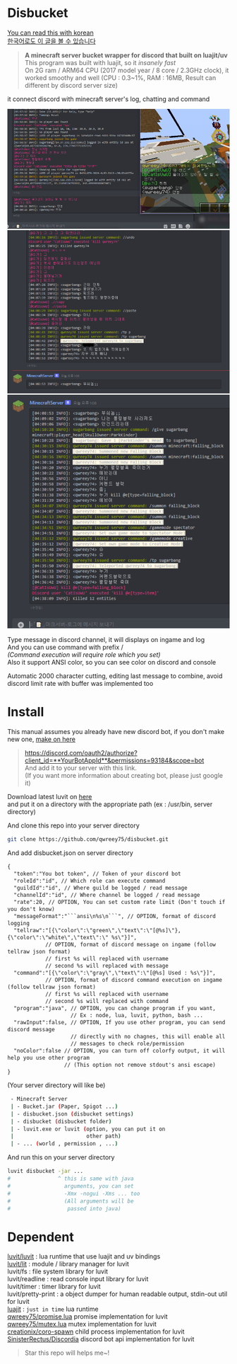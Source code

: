 
# Disbucket

[You can read this with korean  
한국어로도 이 글을 볼 수 있습니다](./README.kr.md)

> **A minecraft server bucket wrapper for discord that built on luajit/uv**  
This program was built with luajit, so it *insanely fast*  
On 2G ram / ARM64 CPU (2017 model year / 8 core / 2.3GHz clock), it worked smoothy and well
(CPU : 0.3~1%, RAM : 16MB, Result can different by discord server size)  

it connect discord with minecraft server's log, chatting and command  

![preivew1](./image/preview1.png)  
![preview2](./image/preview2.png)  
![preview3](./image/preview3.png)  

Type message in discord channel, it will displays on ingame and log  
And you can use command with prefix /  
*(Command execution will require role which you set)*  
Also it support ANSI color, so you can see color on discord and console  

Automatic 2000 character cutting, editing last message to combine, avoid discord limit rate with buffer was implemented too

# Install  

This manual assumes you already have new discord bot, if you don't make new one, [make on here](https://discord.com/developers/applications)  
> https://discord.com/oauth2/authorize?client_id=**YourBotAppId**&permissions=93184&scope=bot  
And add it to your server with this link.  
(If you want more information about creating bot, please just google it)  

Download latest luvit on [here](https://github.com/truemedian/luvit-bin/releases)  
and put it on a directory with the appropriate path (ex : /usr/bin, server directory)  

And clone this repo into your server directory  
```sh
git clone https://github.com/qwreey75/disbucket.git
```
And add disbucket.json on server directory
```jsonc
{
  "token":"You bot token", // Token of your discord bot
  "roleId":"id", // Which role can execute command
  "guildId":"id", // Where guild be logged / read message
  "channelId":"id", // Where channel be logged / read message
  "rate":20, // OPTION, You can set custom rate limit (Don't touch if you don't know)
  "messageFormat":"```ansi\n%s\n```", // OPTION, format of discord logging
  "tellraw":"[{\"color\":\"green\",\"text\":\"[@%s]\"},{\"color\":\"white\",\"text\":\" %s\"}]",
            // OPTION, format of discord message on ingame (follow tellraw json format)
            // first %s will replaced with username
            // second %s will replaced with message
  "command":"[{\"color\":\"gray\",\"text\":\"[@%s] Used : %s\"}]",
            // OPTION, format of discord command execution on ingame (follow tellraw json format)
            // first %s will replaced with username
            // second %s will replaced with command
  "program":"java", // OPTION, you can change program if you want,
                    // Ex : node, lua, luvit, python, bash ...
  "rawInput":false, // OPTION, If you use other program, you can send discord message
                    // directly with no chagnes, this will enable all
                    // messages to check role/permission
  "noColor":false // OPTION, you can turn off colorfy output, it will help you use other program
                  // (This option not remove stdout's ansi escape)
}
```
(Your server directory will like be)
```sh
 - Minecraft Server
 | - Bucket.jar (Paper, Spigot ...)
 | - disbucket.json (disbucket settings)
 | - disbucket (disbucket folder)
 | - luvit.exe or luvit (option, you can put it on
 |                       other path)
 | - ... (world , permission , ...)
```
And run this on your server directory  
```sh
luvit disbucket -jar ...
#               ^ this is same with java
#                 arguments, you can set
#                 -Xmx -nogui -Xms ... too
#                 (All arguments will be
#                  passed into java)
```

# Dependent

[luvit/luvit](https://github.com/luvit/luvit) : lua runtime that use luajit and uv bindings  
[luvit/lit](https://github.com/luvit/lit) : module / library manager for luvit  
luvit/fs : file system library for luvit  
luvit/readline : read console input library for luvit  
luvit/timer : timer library for luvit  
luvit/pretty-print : a object dumper for human readable output, stdin-out util for luvit  
[luajit](https://github.com/LuaJIT/LuaJIT) : `just in time` lua runtime  
[qwreey75/promise.lua](https://github.com/qwreey75/promise.lua) promise implementation for luvit  
[qwreey75/mutex.lua](https://github.com/qwreey75/mutex.lua) mutex implementation for luvit  
[creationix/coro-spawn](https://github.com/creationix/coro-spawn) child process implementation for luvit  
[SinisterRectus/Discordia](https://github.com/SinisterRectus/Discordia) discord bot api implementation for luvit  

> Star this repo will helps me~!
